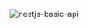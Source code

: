 ![nestjs-basic-api](https://github.com/ozkannbuyuk/nestjs-basic-api/assets/111967202/4b638671-1d00-4791-9a76-be1aa38333e3)
